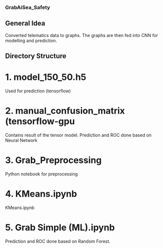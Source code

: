 ### GrabAiSea_Safety

## General Idea
Converted telematics data to graphs. The graphs are then fed into CNN for modelling and prediction.

## Directory Structure

# 1. model_150_50.h5 
Used for prediction (tensorflow)

# 2. manual_confusion_matrix (tensorflow-gpu
Contains result of the tensor model. Prediction and ROC done based on Neural Network

# 3. Grab_Preprocessing
Python notebook for preprocessing

# 4. KMeans.ipynb
KMeans.ipynb

# 5. Grab Simple (ML).ipynb
Prediction and ROC done based on Random Forest.

